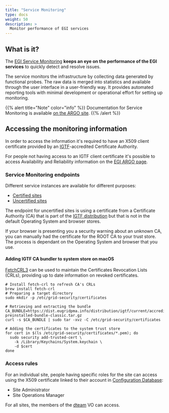 ```yaml
---
title: "Service Monitoring"
type: docs
weight: 50
description: >
  Monitor performance of EGI services
---
```


## What is it?

The [EGI Service Monitoring](http://argo.egi.eu) **keeps an eye on the
performance of the EGI services** to quickly detect and resolve issues.

The service monitors the infrastructure by collecting data generated by
functional probes. The raw data is merged into statistics and available through
the user interface in a user-friendly way. It provides automated reporting tools
with minimal development or operational effort for setting up monitoring.

{{% alert title="Note" color="info" %}} Documentation for Service Monitoring is
available [on the ARGO site](https://argo.egi.eu/egi/documentation).
{{% /alert %}}

## Accessing the monitoring information

In order to access the information it's required to have an X509 client
certificate provided by an [IGTF](https://www.igtf.net/)-accredited Certificate
Authority.

For people not having access to an IGTF client certificate it's possible to
access Availability and Reliability information on the
[EGI ARGO page](https://argo.egi.eu/).

### Service Monitoring endpoints

Different service instances are available for different purposes:

- [Certified sites](https://argo-mon.egi.eu/nagios/)
- [Uncertified sites](https://argo-mon-uncert.cro-ngi.hr/nagios/)

The endpoint for uncertified sites is using a certificate from a Certificate
Authority (CA) that is part of the
[IGTF distribution](https://dl.igtf.net/distribution/igtf/current/) but that is
not in the default Operating System and browser stores.

If your browser is presenting you a security warning about an unknown CA, you
can manually had the certificate for the ROOT CA to your trust store. The
process is dependant on the Operating System and browser that you use.

#### Adding IGTF CA bundler to system store on macOS

[FetchCRL3](https://wiki.nikhef.nl/grid/FetchCRL3) can be used to maintain the
Certificates Revocation Lists (CRLs), providing up to date information on
revoked certificates.

```shell
# Install fetch-crl to refresh CA's CRLs
brew install fetch-crl
# Preparing a target directory
sudo mkdir -p /etc/grid-security/certificates

# Retrieving and extracting the bundle
CA_BUNDLE=https://dist.eugridpma.info/distribution/igtf/current/accredited/igtf-preinstalled-bundle-classic.tar.gz
curl -s $CA_BUNDLE | sudo tar -xvz -C /etc/grid-security/certificates

# Adding the certificates to the system trust store
for cert in $(ls /etc/grid-security/certificates/*.pem); do
  sudo security add-trusted-cert \
    -k /Library/Keychains/System.keychain \
    -d $cert
done
```

### Access rules

For an individual site, people having specific roles for the site can access
using the X509 certificate linked to their account in
[Configuration Database](../configuration-database):

- Site Administrator
- Site Operations Manager

For all sites, the members of the
[dteam](https://operations-portal.egi.eu/vo/view/voname/dteam) VO can access.
